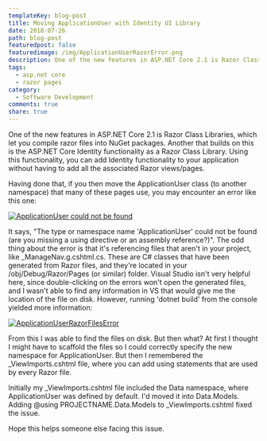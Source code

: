 ```yaml
---
templateKey: blog-post
title: Moving ApplicationUser with Identity UI Library
date: 2018-07-26
path: blog-post
featuredpost: false
featuredimage: /img/ApplicationUserRazorError.png
description: One of the new features in ASP.NET Core 2.1 is Razor Class Libraries, which let you compile razor files into NuGet packages. Another that builds on this is the ASP.NET Core Identity functionality as a Razor Class Library. Using this functionality, you can add Identity functionality to your application without having to add all the associated Razor views/pages.
tags:
  - asp.net core
  - razor pages
category:
  - Software Development
comments: true
share: true
---
```


One of the new features in ASP.NET Core 2.1 is Razor Class Libraries, which let you compile razor files into NuGet packages. Another that builds on this is the ASP.NET Core Identity functionality as a Razor Class Library. Using this functionality, you can add Identity functionality to your application without having to add all the associated Razor views/pages.

Having done that, if you then move the ApplicationUser class (to another namespace) that many of these pages use, you may encounter an error like this one:

[![ApplicationUser could not be found](/img/ApplicationUserRazorError.png)](/img/ApplicationUserRazorError.png)

It says, "The type or namespace name 'ApplicationUser' could not be found (are you missing a using directive or an assembly reference?)". The odd thing about the error is that it's referencing files that aren't in your project, like \_ManageNav.g.cshtml.cs. These are C# classes that have been generated from Razor files, and they're located in your /obj/Debug/Razor/Pages (or similar) folder. Visual Studio isn't very helpful here, since double-clicking on the errors won't open the generated files, and I wasn't able to find any information in VS that would give me the location of the file on disk. However, running 'dotnet build' from the console yielded more information:

[![ApplicationUserRazorFilesError](/img/ApplicationUserRazorFilesError.png)](/img/ApplicationUserRazorFilesError.png)

From this I was able to find the files on disk. But then what? At first I thought I might have to scaffold the files so I could correctly specify the new namespace for ApplicationUser. But then I remembered the \_ViewImports.cshtml file, where you can add using statements that are used by every Razor file.

Initially my \_ViewImports.cshtml file included the Data namespace, where ApplicationUser was defined by default. I'd moved it into Data.Models. Adding @using PROJECTNAME.Data.Models to \_ViewImports.cshtml fixed the issue.

Hope this helps someone else facing this issue.
